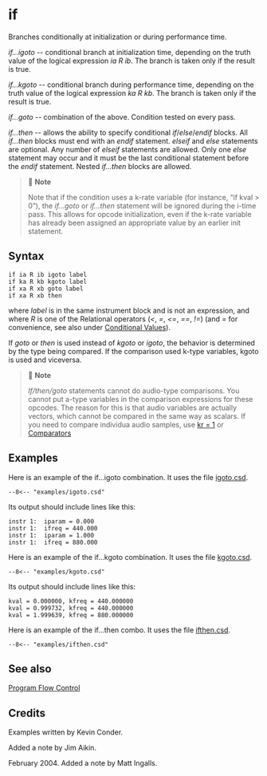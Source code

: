 <!--
id:if
category:Instrument Control:Program Flow Control
-->
# if
Branches conditionally at initialization or during performance time.

_if...igoto_ -- conditional branch at initialization time, depending on the truth value of the logical expression _ia_ _R_ _ib_. The branch is taken only if the result is true.

_if...kgoto_ -- conditional branch during performance time, depending on the truth value of the logical expression _ka_ _R_ _kb_. The branch is taken only if the result is true.

_if...goto_ -- combination of the above. Condition tested on every pass.

_if...then_ -- allows the ability to specify conditional _if_/_else_/_endif_ blocks.  All _if...then_ blocks must end with an _endif_ statement. _elseif_ and _else_ statements are optional. Any number of _elseif_ statements are allowed. Only one _else_ statement may occur and it must be the last conditional statement before the _endif_ statement. Nested _if...then_ blocks are allowed.

> :memo: **Note**
>
> Note that if the condition uses a k-rate variable (for instance, &#8220;if kval &gt; 0&#8221;), the _if...goto_ or _if...then_ statement will be ignored during the i-time pass. This allows for opcode initialization, even if the k-rate variable has already been assigned an appropriate value by an earlier init statement.

## Syntax
``` csound-orc
if ia R ib igoto label
if ka R kb kgoto label
if xa R xb goto label
if xa R xb then
```

where _label_ is in the same instrument block and is not an expression, and where _R_ is one of the Relational operators (_&lt;_, _=_, _&lt;=_, _==_, _!=_) (and _=_ for convenience, see also under [Conditional Values](../../control/conditional)).

If _goto_ or _then_ is used instead of _kgoto_ or _igoto_, the behavior is determined by the type being compared. If the comparison used k-type variables, kgoto is used and viceversa.

> :memo: **Note**
>
> _If/then/goto_ statements cannot do audio-type comparisons. You cannot put a-type variables in the comparison expressions for these opcodes. The reason for this is that audio variables are actually vectors, which cannot be compared in the same way as scalars. If you need to compare individua audio samples, use  [kr = 1](../../opcodes/kr) or [Comparators](../../sigmod/compaccum)

## Examples

Here is an example of the if...igoto combination. It uses the file [igoto.csd](../../examples/igoto.csd).

``` csound-csd title="Example of the if...igoto combination." linenums="1"
--8<-- "examples/igoto.csd"
```

Its output should include lines like this:

```
instr 1:  iparam = 0.000
instr 1:  ifreq = 440.000
instr 1:  iparam = 1.000
instr 1:  ifreq = 880.000
```

Here is an example of the if...kgoto combination. It uses the file [kgoto.csd](../../examples/kgoto.csd).

``` csound-csd title="Example of the if...kgoto combination." linenums="1"
--8<-- "examples/kgoto.csd"
```

Its output should include lines like this:

```
kval = 0.000000, kfreq = 440.000000
kval = 0.999732, kfreq = 440.000000
kval = 1.999639, kfreq = 880.000000
```

Here is an example of the if...then combo. It uses the file [ifthen.csd](../../examples/ifthen.csd).

``` csound-csd title="Example of the if...then combo." linenums="1"
--8<-- "examples/ifthen.csd"
```

## See also

[Program Flow Control](../../control/pgmctl)

## Credits

Examples written by Kevin Conder.

Added a note by Jim Aikin.

February 2004. Added a note by Matt Ingalls.
